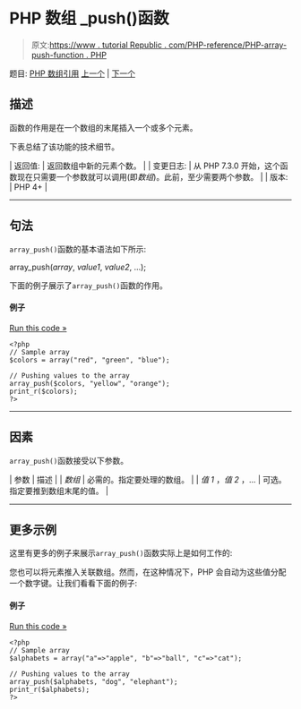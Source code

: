 # PHP 数组 _push()函数

> 原文:[https://www . tutorial Republic . com/PHP-reference/PHP-array-push-function . PHP](https://www.tutorialrepublic.com/php-reference/php-array-push-function.php)

题目: [PHP 数组引用](php-array-functions.php) [上一个](php-array-product-function.php) | [下一个](php-array-rand-function.php)

## 描述

函数的作用是在一个数组的末尾插入一个或多个元素。

下表总结了该功能的技术细节。

| 返回值: | 返回数组中新的元素个数。 |
| 变更日志: | 从 PHP 7.3.0 开始，这个函数现在只需要一个参数就可以调用(即*数组*)。此前，至少需要两个参数。 |
| 版本: | PHP 4+ |

* * *

## 句法

`array_push()`函数的基本语法如下所示:

array_push(*array*, *value1*, *value2*, ...);

下面的例子展示了`array_push()`函数的作用。

#### 例子

[Run this code »](../codelab.php?topic=php&file=add-elements-to-the-end-of-an-array "Run this code to view the output")

```
<?php
// Sample array
$colors = array("red", "green", "blue");

// Pushing values to the array
array_push($colors, "yellow", "orange");
print_r($colors);
?>
```

* * *

## 因素

`array_push()`函数接受以下参数。

| 参数 | 描述 |
| *数组* | 必需的。指定要处理的数组。 |
| *值 1* ，*值 2* ，... | 可选。指定要推到数组末尾的值。 |

* * *

## 更多示例

这里有更多的例子来展示`array_push()`函数实际上是如何工作的:

您也可以将元素推入关联数组。然而，在这种情况下，PHP 会自动为这些值分配一个数字键。让我们看看下面的例子:

#### 例子

[Run this code »](../codelab.php?topic=php&file=push-elements-onto-the-end-of-an-associative-array "Run this code to view the output")

```
<?php
// Sample array
$alphabets = array("a"=>"apple", "b"=>"ball", "c"=>"cat");

// Pushing values to the array
array_push($alphabets, "dog", "elephant");
print_r($alphabets);
?>
```